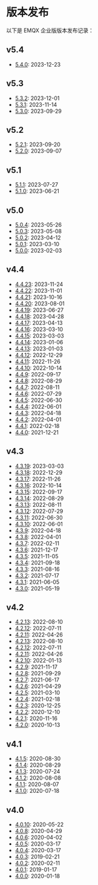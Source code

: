 # 版本发布

以下是 EMQX 企业版版本发布记录：

## v5.4

- [5.4.0](./changes-ee-v5.md#5.4.0): 2023-12-23

## v5.3

- [5.3.2](./changes-ee-v5.md#5.3.2): 2023-12-01
- [5.3.1](./changes-ee-v5.md#5.3.1): 2023-11-14
- [5.3.0](./changes-ee-v5.md#5.3.0): 2023-09-29

## v5.2

- [5.2.1](./changes-ee-v5.md#5.2.1): 2023-09-20
- [5.2.0](./changes-ee-v5.md#5.2.0): 2023-09-07

## v5.1

- [5.1.1](./changes-ee-v5.md#5.1.1): 2023-07-27
- [5.1.0](./changes-ee-v5.md#5.1.0): 2023-06-21

## v5.0

- [5.0.4](./changes-ee-v5.md#5.0.4): 2023-05-26
- [5.0.3](./changes-ee-v5.md#5.0.3): 2023-05-08
- [5.0.2](./changes-ee-v5.md#5.0.2): 2023-04-12
- [5.0.1](./changes-ee-v5.md#5.0.1): 2023-03-10
- [5.0.0](./changes-ee-v5.md#5.0.0): 2023-02-03

## v4.4

- [4.4.23](./changes-ee-v4.md#4.4.23): 2023-11-24
- [4.4.22](./changes-ee-v4.md#4.4.22): 2023-11-01
- [4.4.21](./changes-ee-v4.md#4.4.21): 2023-10-16
- [4.4.20](./changes-ee-v4.md#4.4.20): 2023-08-01
- [4.4.19](./changes-ee-v4.md#4.4.19): 2023-06-27
- [4.4.18](./changes-ee-v4.md#4.4.18): 2023-04-28
- [4.4.17](./changes-ee-v4.md#4.4.17): 2023-04-13
- [4.4.16](./changes-ee-v4.md#4.4.16): 2023-03-10
- [4.4.15](./changes-ee-v4.md#4.4.15): 2023-03-03
- [4.4.14](./changes-ee-v4.md#4.4.14): 2023-01-06
- [4.4.13](./changes-ee-v4.md#4.4.13): 2023-01-03
- [4.4.12](./changes-ee-v4.md#4.4.12): 2022-12-29
- [4.4.11](./changes-ee-v4.md#4.4.11): 2022-11-26
- [4.4.10](./changes-ee-v4.md#4.4.10): 2022-10-14
- [4.4.9](./changes-ee-v4.md#4.4.9): 2022-09-17
- [4.4.8](./changes-ee-v4.md#4.4.8): 2022-08-29
- [4.4.7](./changes-ee-v4.md#4.4.7): 2022-08-11
- [4.4.6](./changes-ee-v4.md#4.4.6): 2022-07-29
- [4.4.5](./changes-ee-v4.md#4.4.5): 2022-06-30
- [4.4.4](./changes-ee-v4.md#4.4.4): 2022-06-01
- [4.4.3](./changes-ee-v4.md#4.4.3): 2022-04-18
- [4.4.2](./changes-ee-v4.md#4.4.2): 2022-04-01
- [4.4.1](./changes-ee-v4.md#4.4.1): 2022-02-18
- [4.4.0](./changes-ee-v4.md#4.4.0): 2021-12-21

## v4.3

- [4.3.19](./changes-ee-v4.md#4.3.19): 2023-03-03
- [4.3.18](./changes-ee-v4.md#4.3.18): 2022-12-29
- [4.3.17](./changes-ee-v4.md#4.3.17): 2022-11-26
- [4.3.16](./changes-ee-v4.md#4.3.16): 2022-10-14
- [4.3.15](./changes-ee-v4.md#4.3.15): 2022-09-17
- [4.3.14](./changes-ee-v4.md#4.3.14): 2022-08-29
- [4.3.13](./changes-ee-v4.md#4.3.13): 2022-08-11
- [4.3.12](./changes-ee-v4.md#4.3.12): 2022-07-29
- [4.3.11](./changes-ee-v4.md#4.3.11): 2022-06-30
- [4.3.10](./changes-ee-v4.md#4.3.10): 2022-06-01
- [4.3.9](./changes-ee-v4.md#4.3.9): 2022-04-18
- [4.3.8](./changes-ee-v4.md#4.3.8): 2022-04-01
- [4.3.7](./changes-ee-v4.md#4.3.7): 2022-02-11
- [4.3.6](./changes-ee-v4.md#4.3.6): 2021-12-17
- [4.3.5](./changes-ee-v4.md#4.3.5): 2021-11-05
- [4.3.4](./changes-ee-v4.md#4.3.4): 2021-09-18
- [4.3.3](./changes-ee-v4.md#4.3.3): 2021-08-16
- [4.3.2](./changes-ee-v4.md#4.3.2): 2021-07-17
- [4.3.1](./changes-ee-v4.md#4.3.1): 2021-06-05
- [4.3.0](./changes-ee-v4.md#4.3.0): 2021-05-19

## v4.2

- [4.2.13](./changes-ee-v4.md#4.2.13): 2022-08-10
- [4.2.12](./changes-ee-v4.md#4.2.12): 2022-07-11
- [4.2.11](./changes-ee-v4.md#4.2.11): 2022-04-26
- [4.2.13](./changes-ee-v4.md#4.2.13): 2022-08-10
- [4.2.12](./changes-ee-v4.md#4.2.12): 2022-07-11
- [4.2.11](./changes-ee-v4.md#4.2.11): 2022-04-26
- [4.2.10](./changes-ee-v4.md#4.2.10): 2022-01-13
- [4.2.9](./changes-ee-v4.md#4.2.9): 2021-11-17
- [4.2.8](./changes-ee-v4.md#4.2.8): 2021-09-29
- [4.2.7](./changes-ee-v4.md#4.2.7): 2021-06-17
- [4.2.6](./changes-ee-v4.md#4.2.6): 2021-04-29
- [4.2.5](./changes-ee-v4.md#4.2.5): 2021-03-10
- [4.2.4](./changes-ee-v4.md#4.2.4): 2021-02-18
- [4.2.3](./changes-ee-v4.md#4.2.3): 2020-12-25
- [4.2.2](./changes-ee-v4.md#4.2.2): 2020-12-10
- [4.2.1](./changes-ee-v4.md#4.2.1): 2020-11-16
- [4.2.0](./changes-ee-v4.md#4.2.0): 2020-10-13

## v4.1

- [4.1.5](./changes-ee-v4.md#4.1.5): 2020-08-30
- [4.1.4](./changes-ee-v4.md#4.1.4): 2020-08-29
- [4.1.3](./changes-ee-v4.md#4.1.3): 2020-07-24
- [4.1.2](./changes-ee-v4.md#4.1.2): 2020-08-08
- [4.1.1](./changes-ee-v4.md#4.1.1): 2020-08-07
- [4.1.0](./changes-ee-v4.md#4.1.0): 2020-07-18

## v4.0

- [4.0.10](./changes-ee-v4.md#4.0.10): 2020-05-22
- [4.0.8](./changes-ee-v4.md#4.0.8): 2020-04-29
- [4.0.6](./changes-ee-v4.md#4.0.6): 2020-04-02
- [4.0.5](./changes-ee-v4.md#4.0.5): 2020-03-17
- [4.0.4](./changes-ee-v4.md#4.0.4): 2020-03-17
- [4.0.3](./changes-ee-v4.md#4.0.3): 2019-02-21
- [4.0.2](./changes-ee-v4.md#4.0.2): 2020-02-11
- [4.0.1](./changes-ee-v4.md#4.0.1): 2019-01-17
- [4.0.0](./changes-ee-v4.md#4.0.0): 2020-01-18
